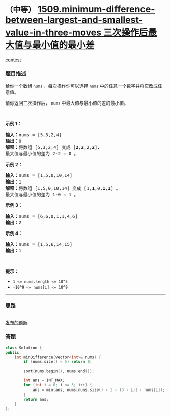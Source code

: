 # `（中等）` [1509.minimum-difference-between-largest-and-smallest-value-in-three-moves 三次操作后最大值与最小值的最小差](https://leetcode-cn.com/problems/minimum-difference-between-largest-and-smallest-value-in-three-moves/)

[contest](https://leetcode-cn.com/contest/biweekly-contest-30/problems/minimum-difference-between-largest-and-smallest-value-in-three-moves/)

### 题目描述
<p>给你一个数组&nbsp;<code>nums</code>&nbsp;，每次操作你可以选择&nbsp;<code>nums</code>&nbsp;中的任意一个数字并将它改成任意值。</p>

<p>请你返回三次操作后， <code>nums</code>&nbsp;中最大值与最小值的差的最小值。</p>

<p>&nbsp;</p>

<p><strong>示例 1：</strong></p>

<pre><strong>输入：</strong>nums = [5,3,2,4]
<strong>输出：</strong>0
<strong>解释：</strong>将数组 [5,3,2,4] 变成 [<strong>2</strong>,<strong>2</strong>,2,<strong>2</strong>].
最大值与最小值的差为 2-2 = 0 。</pre>

<p><strong>示例 2：</strong></p>

<pre><strong>输入：</strong>nums = [1,5,0,10,14]
<strong>输出：</strong>1
<strong>解释：</strong>将数组 [1,5,0,10,14] 变成 [1,<strong>1</strong>,0,<strong>1</strong>,<strong>1</strong>] 。
最大值与最小值的差为 1-0 = 1 。
</pre>

<p><strong>示例 3：</strong></p>

<pre><strong>输入：</strong>nums = [6,6,0,1,1,4,6]
<strong>输出：</strong>2
</pre>

<p><strong>示例 4：</strong></p>

<pre><strong>输入：</strong>nums = [1,5,6,14,15]
<strong>输出：</strong>1
</pre>

<p>&nbsp;</p>

<p><strong>提示：</strong></p>

<ul>
	<li><code>1 <= nums.length <= 10^5</code></li>
	<li><code>-10^9 <= nums[i] <= 10^9</code></li>
</ul>


---
### 思路
```
```

[发布的题解](https://leetcode-cn.com/problems/minimum-difference-between-largest-and-smallest-value-in-three-moves/solution/minimum-difference-by-ikaruga/)

### 答题
``` C++
class Solution {
public:
    int minDifference(vector<int>& nums) {
        if (nums.size() < 5) return 0;

        sort(nums.begin(), nums.end());

        int ans = INT_MAX;
        for (int i = 0; i <= 3; i++) {
            ans = min(ans, nums[nums.size() - 1 - (3 - i)] - nums[i]);
        }
        return ans;
    }
};
```




